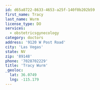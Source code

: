 ```yaml
---
id: d65a8722-8633-4653-a25f-140f0b202b59
first_name: Tracy
last_name: Wurm
license_type: DO
services:
  - obstetricsgynecology
category: doctors
address: '9120 W Post Road'
city: 'Las Vegas'
state: NV
zip: '89148'
phone: '7028702229'
title: 'Tracy Wurm'
_geoloc:
  lat: 36.0749
  lng: -115.179
---
```

